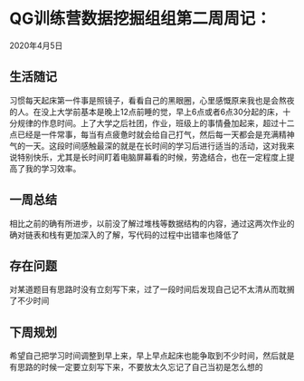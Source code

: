 # QG训练营数据挖掘组组第二周周记：
2020年4月5日

## 生活随记

习惯每天起床第一件事是照镜子，看看自己的黑眼圈，心里感慨原来我也是会熬夜的人。在没上大学前基本是晚上12点前睡的觉，早上6点或者6点30分起的床，十分规律的作息时间。上了大学之后社团，作业，班级上的事情叠加起来，超过十二点已经是一件常事，每当有点疲惫时就会给自己打气，然后每一天都会是充满精神气的一天。这段时间感触最深的就是在长时间的学习后进行适当的活动，这对我来说特别快乐，尤其是长时间盯着电脑屏幕看的时候，劳逸结合，也在一定程度上提高了我的学习效率。

## 一周总结

相比之前的确有所进步，以前没了解过堆栈等数据结构的内容，通过这两次作业的确对链表和栈有更加深入的了解，写代码的过程中出错率也降低了



## 存在问题

对某道题目有思路时没有立刻写下来，过了一段时间后发现自己记不太清从而耽搁了不少时间



## 下周规划

希望自己把学习时间调整到早上来，早上早点起床也能争取到不少时间，然后就是有思路的时候一定要立刻写下来，不要放太久忘记了自己当初是怎么想的




